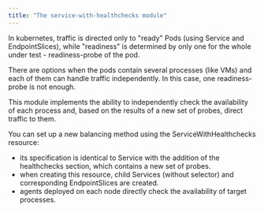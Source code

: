```yaml
---
title: "The service-with-healthchecks module"
---
```


In kubernetes, traffic is directed only to "ready" Pods (using Service and EndpointSlices), while "readiness" is determined by only one for the whole under test - readiness-probe of the pod.

There are options when the pods contain several processes (like VMs) and each of them can handle traffic independently. In this case, one readiness-probe is not enough.

This module implements the ability to independently check the availability of each process and, based on the results of a new set of probes, direct traffic to them.

You can set up a new balancing method using the ServiceWithHealthchecks resource:
- its specification is identical to Service with the addition of the healthchecks section, which contains a new set of probes.
- when creating this resource, child Services (without selector) and corresponding EndpointSlices are created.
- agents deployed on each node directly check the availability of target processes.
